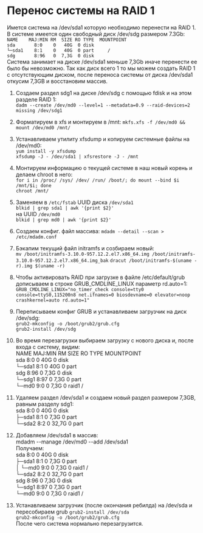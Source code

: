# **Перенос системы на RAID 1**

Имется система на /dev/sda1 которую необходимо перенести на RAID 1. В системе имеется один свободный диск /dev/sdg размером 7.3Gb: <br/> 
`NAME    MAJ:MIN RM  SIZE RO TYPE  MOUNTPOINT` <br/>
`sda       8:0    0   40G  0 disk `             <br/>
`└─sda1    8:1    0   40G  0 part     /`         <br/>
`sdg       8:96   0  7,3G  0 disk`              <br/>
Система занимает на диске /dev/sda1 меньше 7,3Gb иначе перенести ее было бы невозможно.
Так как диск всего 1 то мы можем создать RAID 1 с отсутствующим диском, после переноса системы от диска /dev/sda1 откусим 7,3GB  и восстановим массив.
1. Создаем раздел sdg1 на диске /dev/sdg с помощью fdisk и на этом разделе RAID 1:<br/>
   `dadm --create /dev/md0 --level=1 --metadata=0.9 --raid-devices=2 missing /dev/sdg1`
2. Форматируем в xfs и монтируем в /mnt:
   `mkfs.xfs -f /dev/md0 && mount /dev/md0 /mnt/`
3. Устанавливаем утилиту xfsdump и копируем системные файлы на /dev/md0: <br/>
   `yum install -y xfsdump` <br/>
   `xfsdump -J - /dev/sda1 | xfsrestore -J - /mnt` <br/>
4. Монтируем информацию о текущей системе в наш новый корень и делаем chroot в него: <br/>
   `for i in /proc/ /sys/ /dev/ /run/ /boot/; do mount --bind $i /mnt/$i; done` <br/>
   `chroot /mnt/` <br/>
5. Заменяем в `/etc/fstab` UUID диска `/dev/sda1 ` <br/>
   `blkid | grep sda1 | awk '{print $2}'` <br/>
          на UUID `/dev/md0` <br/>
   `blkid | grep md0 | awk '{print $2}'`  <br/>
6.  Создаем конфиг. файл массива:
    `mdadm --detail --scan > /etc/mdadm.conf`
7.  Бэкапим текущий файл initramfs и созбираем новый: <br/>
    `mv /boot/initramfs-3.10.0-957.12.2.el7.x86_64.img /boot/initramfs-3.10.0-957.12.2.el7.x86_64.img_bak`
    `dracut /boot/initramfs-$(uname -r).img $(uname -r)`
8.  Чтобы активировать RAID при загрузке в файле /etc/default/grub дописываем в строке GRUB_CMDLINE_LINUX параметр  rd.auto=1:
     `GRUB_CMDLINE_LINUX="no_timer_check console=tty0 console=ttyS0,115200n8 net.ifnames=0 biosdevname=0 elevator=noop    crashkernel=auto rd.auto=1"`
9.  Переписываем конфиг GRUB и устанавливаем загрузчик на диск /dev/sdg: <br/>
    `grub2-mkconfig -o /boot/grub2/grub.cfg`<br/>
    `grub2-install /dev/sdg`<br/>
10. Во время перезагрузки выбираем загрузку с нового диска и, после входа с систему, видим: <br/>
    NAME    MAJ:MIN RM  SIZE RO TYPE  MOUNTPOINT <br/>
 sda        8:0    0   40G  0 disk <br/>
  └─sda1    8:1    0   40G  0 part <br/>
 sdg        8:96   0   7,3G  0 disk <br/>
  └─sdg1    8:97   0   7,3G  0 part <br/>
    └─md0   9:0    0   7,3G  0 raid1 / <br/>
11. Удаляем раздел /dev/sda1 и создаем новый раздел размером 7,3GB, равным разделу sdg1: <br/>
   sda       8:0    0   40G  0 disk <br/>
  ├─sda1    8:1    0  7,3G  0 part <br/>
  └─sda2    8:2    0 32,7G  0 part<br/>
12. Добавляем /dev/sda1 в массив: <br/>
    mdadm --manage /dev/md0 --add /dev/sda1 <br/>
Получаем: <br/>
sda       8:0    0   40G  0 disk <br/>
├─sda1    8:1    0  7,3G  0 part  <br/>
│ └─md0   9:0    0  7,3G  0 raid1 / <br/>
└─sda2    8:2    0 32,7G  0 part    <br/>
sdg       8:96   0  7,3G  0 disk    <br/>
└─sdg1    8:97   0  7,3G  0 part    <br/>
  └─md0   9:0    0  7,3G  0 raid1 /  <br/>
  
13. Устанавливаем загрузчик (после окончания ребилда) на /dev/sda и пересобираем grub
     `grub2-install /dev/sda`<br/>
     `grub2-mkconfig -o /boot/grub2/grub.cfg`<br/>
После чего система нормально перезагрузится. 
    






